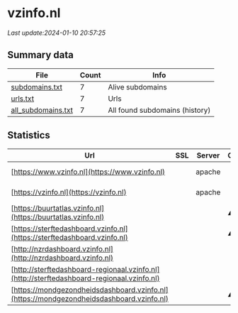 # vzinfo.nl
*Last update:2024-01-10 20:57:25*
## Summary data
| File       | Count | Info |
|------------|-------|------|
|[subdomains.txt](/data/vzinfo/subdomains.txt)|7|Alive subdomains|
|[urls.txt](/data/vzinfo/urls.txt)|7|Urls|
|[all_subdomains.txt](/data/vzinfo/all_subdomains.txt)|7|All found subdomains (history)|
## Statistics
| Url | SSL | Server | Cookie | HSTS | CSP | XFO | XXP | RP | Tech |
|------------|-------|------|------|------|------|------|------|------|------|
|[https://www.vzinfo.nl](https://www.vzinfo.nl)| |apache| |:white_check_mark: | |:white_check_mark: |:white_check_mark: |:white_check_mark: |Apache HTTP Server D...|
|[https://vzinfo.nl](https://vzinfo.nl)| |apache| |:white_check_mark: | |:white_check_mark: |:white_check_mark: |:white_check_mark: |Apache HTTP Server H...|
|[https://buurtatlas.vzinfo.nl](https://buurtatlas.vzinfo.nl)| | |:warning: |:white_check_mark: | | | |:white_check_mark: |Bootstrap:4.6.0 HSTS...|
|[https://sterftedashboard.vzinfo.nl](https://sterftedashboard.vzinfo.nl)| | |:warning: |:white_check_mark: | | | |:white_check_mark: |Bootstrap:4.6.0 HSTS|
|[http://nzrdashboard.vzinfo.nl](http://nzrdashboard.vzinfo.nl)| | | | | | | |:white_check_mark: ||
|[http://sterftedashboard-regionaal.vzinfo.nl](http://sterftedashboard-regionaal.vzinfo.nl)| | | | | | | |:white_check_mark: ||
|[https://mondgezondheidsdashboard.vzinfo.nl](https://mondgezondheidsdashboard.vzinfo.nl)| | |:warning: |:white_check_mark: | | | |:white_check_mark: |Bootstrap:5.2.2 HSTS|
